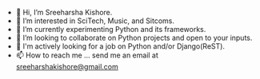 - 👋 Hi, I’m Sreeharsha Kishore.
- 👀 I’m interested in SciTech, Music, and Sitcoms.
- 🌱 I’m currently experimenting Python and its  frameworks.
- 💞️ I’m looking to collaborate on Python projects and open to your inputs.
- 🤞 I'm actively looking for a job on Python and/or Django(ReST).
- 📫 How to reach me ... send me an email at sreeharshakishore@gmail.com

<!---
kshkishore/kshkishore is a ✨ special ✨ repository because its `README.md` (this file) appears on your GitHub profile.
You can click the Preview link to take a look at your changes.
--->
